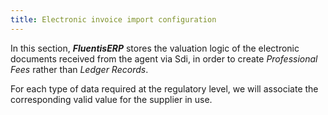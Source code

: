 ```yaml
---
title: Electronic invoice import configuration
---
```


In this section, ***FluentisERP*** stores the valuation logic of the electronic documents received from the agent via Sdi, in order to create *Professional Fees* rather than *Ledger Records*.

For each type of data required at the regulatory level, we will associate the corresponding valid value for the supplier in use.